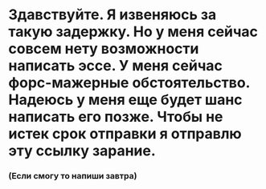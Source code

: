 <h1>Здавствуйте. Я извеняюсь за такую задержку. Но у меня сейчас совсем нету возможности написать эссе. У меня сейчас форс-мажерные обстоятельство. Надеюсь у меня еще будет шанс написать его позже. Чтобы не истек срок отправки я отправлю эту ссылку зарание.</h1>
<h3>(Если смогу то напиши завтра)</h3>
<br>